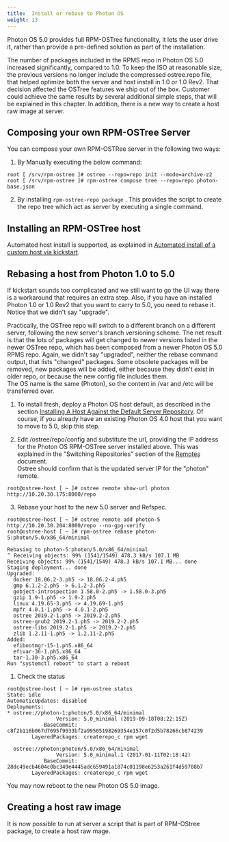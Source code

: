 ```yaml
---
title:  Install or rebase to Photon OS
weight: 13
---
```


Photon OS 5.0 provides full RPM-OSTree functionality, it lets the user drive it, rather than provide a pre-defined solution as part of the installation.  

The number of packages included in the RPMS repo in Photon OS 5.0 increased significantly, compared to 1.0. To keep the ISO at reasonable size, the previous versions no longer include the compressed ostree.repo file, that helped optimize both the server and host install in 1.0 or 1.0 Rev2. That decision affected the OSTree features we ship out of the box. Customer could achieve the same results by several additional simple steps, that will be explained in this chapter. In addition, there is a new way to create a host raw image at server.

## Composing your own RPM-OSTree Server

You can compose your own RPM-OSTRee server in the following two ways:

1. By Manually executing the below command:

```console
root [ /srv/rpm-ostree ]# ostree --repo=repo init --mode=archive-z2
root [ /srv/rpm-ostree ]# rpm-ostree compose tree --repo=repo photon-base.json
```

2. By installing `rpm-ostree-repo package` . This provides the script to create the repo tree which act as server by executing a single command.

## Installing an RPM-OSTree host

Automated host install is supported, as explained in [Automated install of a custom host via kickstart](./administration-guide/photon-rpm-ostree/installing-a-host-against-custom-server-repository/#automated-install-of-a-custom-host-via-kickstart).  

## Rebasing a host from Photon 1.0 to 5.0

If kickstart sounds too complicated and we still want to go the UI way there is a workaround that requires an extra step. Also, if you have an installed Photon 1.0 or 1.0 Rev2 that you want to carry to 5.0, you need to rebase it. Notice that we didn't say "upgrade".   

Practically, the OSTree repo will switch to a different branch on a different server, following the new server's branch versioning scheme. The net result is that the lots of packages will get changed to newer versions listed in the newer OSTree repo, which has been composed from a newer Photon OS 5.0 RPMS repo. Again, we didn't say "upgraded", neither the rebase command output, that lists "changed" packages. Some obsolete packages will be removed, new packages will be added, either because they didn't exist in older repo, or because the new config file includes them.  
The OS name is the same (Photon), so the content in /var and /etc will be transferred over.

1. To install fresh, deploy a Photon OS host default, as described in the section [Installing A Host Against the Default Server Repository](./administration-guide/photon-rpm-ostree/installing-a-host-against-default-server-repository/). Of course, if you already have an existing Photon OS 4.0 host that you want to move to 5.0, skip this step.

2. Edit /ostree/repo/config and substitute the url, providing the IP address for the Photon OS RPM-OSTree server installed above. This was explained in the "Switching Repositories" section of the [Remotes](./administration-guide/photon-rpm-ostree/remotes/#switching-repositories) document.  
Ostree should confirm that is the updated server IP for the "photon" remote.

```console
root@ostree-host [ ~ ]# ostree remote show-url photon
http://10.20.30.175:8000/repo
```

3. Rebase your host to the new 5.0 server and Refspec.

```console
root@ostree-host [ ~ ]# ostree remote add photon-5 http://10.20.30.204:8000/repo --no-gpg-verify
root@ostree-host [ ~ ]# rpm-ostree rebase photon-5:photon/5.0/x86_64/minimal

Rebasing to photon-5:photon/5.0/x86_64/minimal
⠉ Receiving objects: 99% (1541/1549) 478.3 kB/s 107.1 MB
Receiving objects: 99% (1541/1549) 478.3 kB/s 107.1 MB... done
Staging deployment... done
Upgraded:
  docker 18.06.2-3.ph5 -> 18.06.2-4.ph5
  gmp 6.1.2-2.ph5 -> 6.1.2-3.ph5
  gobject-introspection 1.58.0-2.ph5 -> 1.58.0-3.ph5
  gzip 1.9-1.ph5 -> 1.9-2.ph5
  linux 4.19.65-3.ph5 -> 4.19.69-1.ph5
  mpfr 4.0.1-1.ph5 -> 4.0.1-2.ph5
  ostree 2019.2-1.ph5 -> 2019.2-2.ph5
  ostree-grub2 2019.2-1.ph5 -> 2019.2-2.ph5
  ostree-libs 2019.2-1.ph5 -> 2019.2-2.ph5
  zlib 1.2.11-1.ph5 -> 1.2.11-2.ph5
Added:
  efibootmgr-15-1.ph5.x86_64
  efivar-36-1.ph5.x86_64
  tar-1.30-3.ph5.x86_64
Run "systemctl reboot" to start a reboot
```

1. Check the status

```console
root@ostree-host [ ~ ]# rpm-ostree status
State: idle
AutomaticUpdates: disabled
Deployments:
* ostree://photon-1:photon/5.0/x86_64/minimal
                Version: 5.0_minimal (2019-09-18T08:22:15Z)
            BaseCommit: c8f2b116b067d7695f9033bf2a99505198269354e157c0f2d5b78266cb874239
        LayeredPackages: createrepo_c rpm wget

  ostree://photon:photon/5.0/x86_64/minimal
                Version: 5.0_minimal.1 (2017-01-11T02:18:42)
            BaseCommit: 28dc49ecb4604c0bc349e4445adc659491a1874c01198e6253a261f4d59708b7
        LayeredPackages: createrepo_c rpm wget
```

You may now reboot to the new Photon OS 5.0 image.

## Creating a host raw image
It is now possible to run at server a script that is part of RPM-OStree package, to create a host raw mage.
